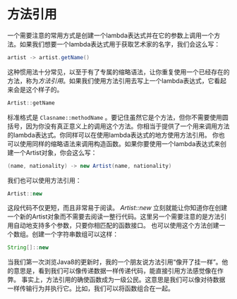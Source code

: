 # 方法引用


一个需要注意的常用方式是创建一个lambda表达式并在它的参数上调用一个方法。如果我们想要一个lambda表达式用于获取艺术家的名字，我们会这么写：

```java
artist -> artist.getName()
```

这种惯用法十分常见，以至于有了专属的缩略语法，让你重复使用一个已经存在的方法，称为*方法引用*。如果我们使用方法引用去写上一个lambda表达式，它看起来会是这个样子的。

```java
Artist::getName
```

标准格式是 `Clasname::methodName` 。要记住虽然它是个方法，但你不需要使用圆括号，因为你没有真正意义上的调用这个方法。你相当于提供了一个用来调用方法的lambda表达式。你同样可以在使用lambda表达式的地方使用方法引用。
你也可以使用同样的缩略语法来调用构造函数。如果你要使用一个lambda表达式来创建一个Artist对象，你会这么写：

```java
(name, nationality) -> new Artist(name, nationality)
```

我们也可以使用方法引用：

```java
Artist::new
```

这段代码不仅更短，而且非常易于阅读。 *Artist::new* 立刻就能让你知道你在创建一个新的Artist对象而不需要去阅读一整行代码。这里另一个需要注意的是方法引用自动地支持多个参数，只要你相匹配的函数接口。
也可以使用这个方法创建一个数组。创建一个字符串数组可以这样：

```java
String[]::new
```

当我们第一次浏览Java8的更新时，我的一个朋友说方法引用“像开了挂一样”。他的意思是，看到我们可以像传递数据一样传递代码，能直接引用方法感觉像在作弊。
事实上，方法引用的确使函数成为一级公民。这意思是我们可以像对待数据一样传输行为并执行它。比如，我们可以将函数组合在一起。
